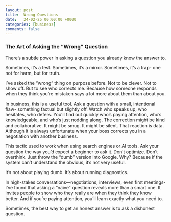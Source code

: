```yaml
---
layout: post
title:  Wrong Questions
date:   24-02-25 00:00:00 +0000
categories: [business]
comments: false
---
```


### The Art of Asking the “Wrong” Question

There’s a subtle power in asking a question you already know the answer to.

Sometimes, it’s a test. Sometimes, it’s a mirror. Sometimes, it’s a trap- one not for harm, but for truth.

I’ve asked the “wrong” thing on purpose before. Not to be clever. Not to show off. But to see who corrects me. Because how someone responds when they think you’re mistaken says a lot more about them than about you.

In business, this is a useful tool. Ask a question with a small, intentional flaw- something factual but slightly off. Watch who speaks up, who hesitates, who defers. You’ll find out quickly who’s paying attention, who’s knowledgeable, and who’s just nodding along. The correction might be kind and collaborative. It might be smug. It might be silent. That reaction is data. Although it is always unfortunate when your boss corrects you in a negotiation with another business.

This tactic used to work when using search engines or AI tools. Ask your question the way you’d expect a beginner to ask it. Don’t optimize. Don’t overthink. Just throw the “dumb” version into Google. Why? Because if the system can’t understand the obvious, it’s not very useful.

It’s not about playing dumb. It’s about running diagnostics.

In high-stakes conversations—negotiations, interviews, even first meetings- I’ve found that asking a “naïve” question reveals more than a smart one. It invites people to show who they really are when they think they know better. And if you’re paying attention, you’ll learn exactly what you need to.

Sometimes, the best way to get an honest answer is to ask a dishonest question.